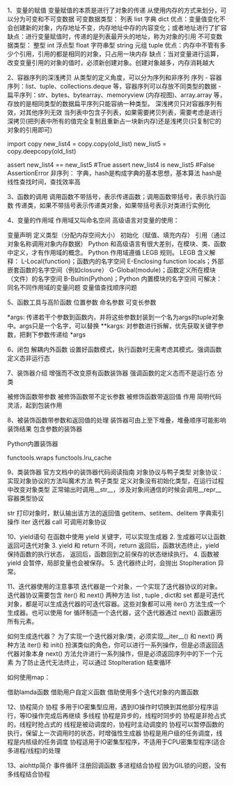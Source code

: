 1、变量的赋值
变量赋值的本质是进行了对象的传递 从使用内存的方式来划分，可以分为可变和不可变数据 
可变数据类型：
列表 list
字典 dict
优点：变量值变化不会创建新的对象，内存地址不变，内存地址中存的内容变化；或者地址进行了扩容
缺点：进行变量赋值时，传递的是列表最开头的地址，称为对象的引用 
不可变数据类型：
整型 int
浮点型 float
字符串型 string
元组 tuple
优点：内存中不管有多少个引用，引用的都是相同的对象，只占用一块内存
缺点：当对变量进行运算，改变变量引用的对象的值时，必须新创建对象。创建对象越多，内存消耗越大

2、容器序列的深浅拷贝
从类型的定义角度，可以分为序列和非序列 序列 - 容器序列：list、tuple、collections.deque 等，容器序列可以存放不同类型的数据 - 扁平序列：str、bytes、bytearray、memoryview (内存视图)、array.array 等，存放的是相同类型的数据扁平序列只能容纳一种类型。 深浅拷贝只对容器序列有效，对其他序列无效 当列表中包含子列表，如果需要拷贝列表，需要考虑是进行深拷贝(把列表中所有的值完全复制且重新占一块新内存)还是浅拷贝(只复制它的对象的引用即可)

import copy
new_list4 = copy.copy(old_list)
new_list5 = copy.deepcopy(old_list)

assert new_list4 == new_list5 #True
assert new_list4 is new_list5 #False AssertionError
非序列：
字典，hash是构成字典的基本思想，基本算法
hash是线性查找时间，查找效率高

3、函数的调用
调用函数不带括号，表示传递函数；调用函数带括号，表示执行函数 传递类，如果不带括号表示传递类对象，如果带括号表示对类进行实例化

4、变量的作用域
作用域又叫命名空间 高级语言对变量的使用：

变量声明
定义类型（分配内存空间大小）
初始化（赋值、填充内存）
引用（通过对象名称调用对象内存数据） Python 和高级语言有很大差别，在模块、类、函数中定义，才有作用域的概念。 Python 作用域遵循 LEGB 规则。 LEGB 含义解释：
L-Local(function)；函数内的名字空间
E-Enclosing function locals；外部嵌套函数的名字空间（例如closure）
G-Global(module)；函数定义所在模块（文件）的名字空间
B-Builtin(Python)；Python 内置模块的名字空间 可解决：
同名不同作用域的变量问题
变量值查找顺序问题

5、函数工具与高阶函数
位置参数 命名参数 可变长参数

*args: 传递若干个参数到函数内，并将这些参数封装到一个名为args的tuple对象中。args只是一个名字，可以替换
**kargs: 对参数进行拆解，优先获取关键字参数，把剩下参数传递给 *args 

6、闭包
解耦内外函数 设置好函数模式，执行函数时无需考虑其模式。强调函数定义态非运行态

7、装饰器介绍
增强而不改变原有函数装饰器 强调函数的定义态而不是运行态 分类

被修饰函数带参数
被修饰函数带不定长参数
被修饰函数带返回值 作用
简明代码
灵活，起到包装作用

8、被装饰函数带参数和返回值的处理
装饰器可由上至下堆叠，堆叠顺序可能影响装饰结果 包含参数的装饰器

Python内置装饰器

functools.wraps
functools.lru_cache

9、类装饰器
官方文档中的装饰器代码阅读指南 对象协议与鸭子类型 对象协议： 实现对象协议的方法叫魔术方法 鸭子类型 定义对象没有初始化类型，在运行过程中改变对象类型 正常输出时调用__str__，涉及对象间通信的时候会调用__repr__ 容器类型协议

str 打印对象时，默认输出该方法的返回值
getitem、setitem、delitem 字典索引操作
iter 迭代器
call 可调用对象协议

10、yield语句
在函数中使用 yield 关键字，可以实现生成器 2. 生成器可以让函数返回可迭代对象 3. yield 和 return 不同，return 返回后，函数状态终止，yield 保持函数的执行状态， 返回后，函数回到之前保存的状态继续执行。 4. 函数被 yield 会暂停，局部变量也会被保存。 5. 迭代器终止时，会抛出 StopIteration 异常。

11、迭代器使用的注意事项
迭代器是一个对象，一个实现了迭代器协议的对象。 迭代器协议需要包含 iter() 和 next() 两种方法 list , tuple , dict和 set 都是可迭代对象，都是可以生成迭代器的可迭代容器。这些对象都可以用 iter() 方法生成一个生成器。也可以使用 for 循环制造一个迭代器，这个迭代器通过 next() 函数遍历所有元素。

如何生成迭代器？ 为了实现一个迭代器对象/类，必须实现__iter__() 和 next() 两种方法 iter() 和 init() 扮演类似的角色，你可以进行一系列操作，但是必须返回迭代器对象本身 next() 方法允许进行一系列操作，但是必须返回序列中的下一个元素 为了防止迭代无法终止，可以通过 StopIteration 结束循环

如何使用map：

借助lamda函数
借助用户自定义函数
借助使用多个迭代对象的内置函数

12、协程简介
协程
多用于IO密集型应用，遇到IO操作时切换到其他部分程序运行，等IO操作完成后再继续
多线程
协程是异步的，线程时同步的
协程是非抢占式的，线程时抢占式的
线程是被动调度的，协程时主动调度的
协程可以暂停函数的执行，保留上一次调用时的状态，时增强性生成器
协程是用户级的任务调度，线程是内核级的任务调度
协程适用于IO密集型程序，不适用于CPU密集型程序(适合多进程/线程)的处理

13、aiohttp简介
事件循环 注册回调函数 多进程结合协程 因为GIL锁的问题，没有多线程结合协程